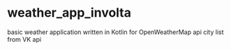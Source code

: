 # weather_app_involta
basic weather application written in Kotlin for OpenWeatherMap api
city list from VK api
